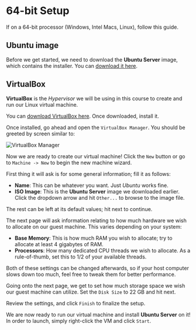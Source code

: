 # 64-bit Setup

If on a 64-bit processor (Windows, Intel Macs, Linux), follow this guide.

## Ubuntu image

Before we get started, we need to download the **Ubuntu Server** image, which contains the installer. You can [download it here](https://ubuntu.com/download/server).

## VirtualBox

**VirtualBox** is the *Hypervisor* we will be using in this course to create and run our Linux virtual machine.

You can [download VirtualBox here](https://www.virtualbox.org/). Once downloaded, install it.

Once installed, go ahead and open the `VirtualBox Manager`. You should be greeted by screen similar to:

![VirtualBox Manager](https://curriculum-content.s3.amazonaws.com/6685/devops-m0-install-virtualbox/virtualbox-manager.png)

Now we are ready to create our virtual machine! Click the `New` button or go to `Machine -> New` to begin the new machine wizard.

First thing it will ask is for some general information; fill it as follows:

- **Name**: This can be whatever you want. Just *Ubuntu* works fine.
- **ISO Image**: This is the **Ubuntu Server** image we downloaded earlier. Click the dropdown arrow and hit `Other...` to browse to the image file.

The rest can be left at its default values; hit next to continue.

The next page will ask information relating to how much hardware we wish to allocate on our guest machine. This varies depending on your system:

- **Base Memory**: This is how much RAM you wish to allocate; try to allocate at least 4 gigabytes of RAM.
- **Processors**: How many dedicated CPU threads we wish to allocate. As a rule-of-thumb, set this to 1/2 of your available threads.

Both of these settings can be changed afterwards, so if your host computer slows down too much, feel free to tweak them for better performance.

Going onto the next page, we get to set how much storage space we wish our guest machine can utilize. Set the `Disk Size` to 22 GB and hit next.

Review the settings, and click `Finish` to finalize the setup.

We are now ready to run our virtual machine and install **Ubuntu Server** on it! In order to launch, simply right-click the VM and click `Start`.

